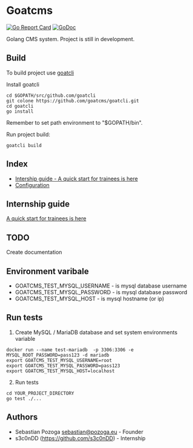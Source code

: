 # Goatcms
[![Go Report Card](https://goreportcard.com/badge/github.com/goatcms/goatcms)](https://goreportcard.com/report/github.com/goatcms/goatcms)
[![GoDoc](https://godoc.org/github.com/goatcms/goatcms?status.svg)](https://godoc.org/github.com/goatcms/goatcms)

Golang CMS system. Project is still in development.

## Build
To build project use [goatcli](https://github.com/goatcms/goatcli)

Install goatcli
```
cd $GOPATH/src/github.com/goatcli
git colone https://github.com/goatcms/goatcli.git
cd goatcli
go install
```
Remember to set path environment to "$GOPATH/bin".

Run project build:
```
goatcli build
```

## Index
* [Intership guide - A quick start for trainees is here](docs/intership_guide.md)
* [Configuration](docs/configuration.md)

## Internship guide
[A quick start for trainees is here](docs/intership_guide.md)

## TODO
Create documentation

## Environment varibale
 - GOATCMS_TEST_MYSQL_USERNAME - is mysql database username
 - GOATCMS_TEST_MYSQL_PASSWORD - is mysql database password
 - GOATCMS_TEST_MYSQL_HOST - is mysql hostname (or ip)

## Run tests
1) Create MySQL / MariaDB database and set system environments variable
```
docker run --name test-mariadb  -p 3306:3306 -e MYSQL_ROOT_PASSWORD=pass123 -d mariadb
export GOATCMS_TEST_MYSQL_USERNAME=root
export GOATCMS_TEST_MYSQL_PASSWORD=pass123
export GOATCMS_TEST_MYSQL_HOST=localhost
```
2) Run tests
```
cd YOUR_PROJECT_DIRECTORY
go test ./...
```

## Authors
* Sebastian Pozoga <sebastian@pozoga.eu> - Founder
* s3c0nDD (https://github.com/s3c0nDD) - Internship
